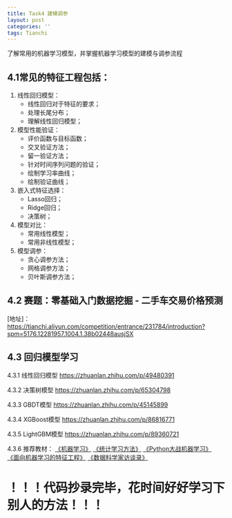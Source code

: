 ```yaml
---
title: Task4 建模调参
layout: post
categories: ''
tags: Tianchi
---
```

了解常用的机器学习模型，并掌握机器学习模型的建模与调参流程


## 4.1常见的特征工程包括：
1.  线性回归模型： 
	-  线性回归对于特征的要求；
	-  处理长尾分布；
	-  理解线性回归模型；
2.  模型性能验证： 
	-  评价函数与目标函数；
	-  交叉验证方法；
	-  留一验证方法；
	-  针对时间序列问题的验证；
	-  绘制学习率曲线；
	-  绘制验证曲线；
3.  嵌入式特征选择： 
	-  Lasso回归；
	-  Ridge回归；
	-  决策树；
4.  模型对比： 
	-  常用线性模型；
	-  常用非线性模型；
5.  模型调参： 
	-  贪心调参方法；
	-  网格调参方法；
	-  贝叶斯调参方法；
## 4.2 赛题：零基础入门数据挖掘 - 二手车交易价格预测

[地址]： 
https://tianchi.aliyun.com/competition/entrance/231784/introduction?spm=5176.12281957.1004.1.38b02448ausjSX 
## 4.3 回归模型学习
4.3.1 线性回归模型
https://zhuanlan.zhihu.com/p/49480391

4.3.2 决策树模型
https://zhuanlan.zhihu.com/p/65304798

4.3.3 GBDT模型
https://zhuanlan.zhihu.com/p/45145899

4.3.4 XGBoost模型
https://zhuanlan.zhihu.com/p/86816771

4.3.5 LightGBM模型
https://zhuanlan.zhihu.com/p/89360721

4.3.6 推荐教材：
[《机器学习》](https://book.douban.com/subject/26708119/) 
[《统计学习方法》]( https://book.douban.com/subject/10590856/)
[《Python大战机器学习》]( https://book.douban.com/subject/26987890/)
[《面向机器学习的特征工程》]( https://book.douban.com/subject/26826639/)
[《数据科学家访谈录》]( https://book.douban.com/subject/30129410/# )







# ！！！代码抄录完毕，花时间好好学习下别人的方法！！！